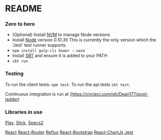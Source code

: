 # README #



### Zero to hero ###
 - (Optional) Install [NVM](https://github.com/creationix/nvm) to manage Node versions
 - Install [Node](https://nodejs.org/) version *0.10.35* This is currently the only version which the 'Jest' test runner supports.
 - `npm install gulp-cli bower --save`
 - Install [SBT](http://www.scala-sbt.org/download.html) and ensure it is added to your PATH
 - `sbt run`

   
### Testing ###
To run the client tests: `npm test`.
To run the api tests `sbt test`.

Continuous integration is run at (https://circleci.com/gh/Dean177/pool-ladder)

### Libraries in use ###
[Play](https://www.playframework.com/documentation/2.4.x/Home),
[Slick](http://slick.typesafe.com/doc/3.0.0/), 
[Specs2](https://www.playframework.com/documentation/2.4.x/ScalaTestingWithSpecs2)

[React](https://facebook.github.io/react/docs/getting-started.html)
[React-Router](https://github.com/rackt/react-router/blob/master/docs/guides/overview.md)
[Reflux](https://github.com/spoike/refluxjs)
[React-Bootstrap](http://react-bootstrap.github.io/components.html)
[React-ChartJs](https://github.com/jhudson8/react-chartjs)
[Jest](https://facebook.github.io/jest/docs/tutorial.html#content)